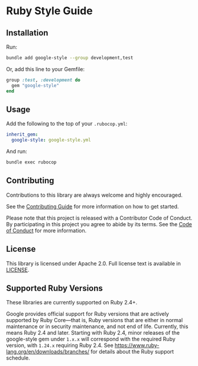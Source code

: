 # Ruby Style Guide

## Installation

Run:

```bash
bundle add google-style --group development,test
```

Or, add this line to your Gemfile:

```ruby
group :test, :development do
  gem "google-style"
end
```

## Usage

Add the following to the top of your `.rubocop.yml`:

```yaml
inherit_gem:
  google-style: google-style.yml
```

And run:

```bash
bundle exec rubocop
```

## Contributing

Contributions to this library are always welcome and highly encouraged.

See the [Contributing
Guide](CONTRIBUTING.md)
for more information on how to get started.

Please note that this project is released with a Contributor Code of Conduct. By
participating in this project you agree to abide by its terms. See the [Code of
Conduct](CODE_OF_CONDUCT.md)
for more information.

## License

This library is licensed under Apache 2.0. Full license text is available in
[LICENSE](LICENSE).

## Supported Ruby Versions

These libraries are currently supported on Ruby 2.4+.

Google provides official support for Ruby versions that are actively supported
by Ruby Core—that is, Ruby versions that are either in normal maintenance or
in security maintenance, and not end of life. Currently, this means Ruby 2.4
and later. Starting with Ruby 2.4, minor releases of the google-style gem under
`1.x.x` will correspond with the required Ruby version, with `1.24.x` requiring
Ruby 2.4.
See https://www.ruby-lang.org/en/downloads/branches/ for details about the Ruby support schedule.
